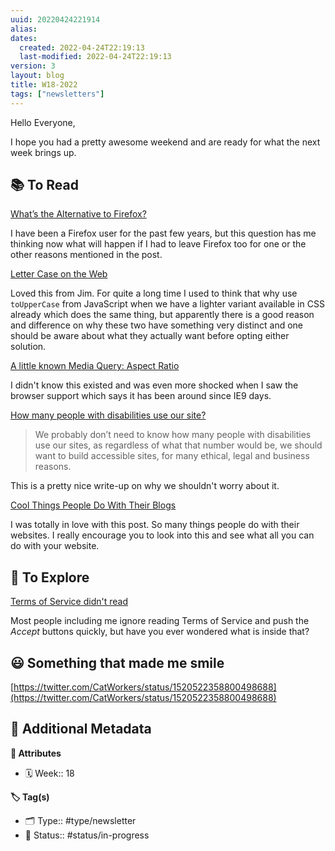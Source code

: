 ```yaml
---
uuid: 20220424221914
alias:
dates:
  created: 2022-04-24T22:19:13
  last-modified: 2022-04-24T22:19:13
version: 3
layout: blog
title: W18-2022
tags: ["newsletters"]
---
```


Hello Everyone,

I hope you had a pretty awesome weekend and are ready for what the next week brings up.

## 📚 To Read

[What’s the Alternative to Firefox?](https://kevq.uk/whats-the-alternative-to-firefox/)

I have been a Firefox user for the past few years, but this question has me thinking now what will happen if I had to leave Firefox too for one or the other reasons mentioned in the post.

[Letter Case on the Web](https://blog.jim-nielsen.com/2020/letter-case-on-the-web/)

Loved this from Jim. For quite a long time I used to think that why use `toUpperCase` from JavaScript when we have a lighter variant available in CSS already which does the same thing, but apparently there is a good reason and difference on why these two have something very distinct and one should be aware about what they actually want before opting either solution.

[A little known Media Query: Aspect Ratio](https://chipcullen.com/media-query-aspect-ratio/)

I didn't know this existed and was even more shocked when I saw the browser support which says it has been around since IE9 days.

[How many people with disabilities use our site?](https://hidde.blog/how-many-people-with-disabilities-use-our-site/)

> We probably don’t need to know how many people with disabilities use our sites, as regardless of what that number would be, we should want to build accessible sites, for many ethical, legal and business reasons.

This is a pretty nice write-up on why we shouldn't worry about it.

[Cool Things People Do With Their Blogs](https://brainbaking.com/post/2022/04/cool-things-people-do-with-their-blogs/)

I was totally in love with this post. So many things people do with their websites. I really encourage you to look into this and see what all you can do with your website.

## 🔭 To Explore

[Terms of Service didn't read](https://tosdr.org/)

Most people including me ignore reading Terms of Service and push the _Accept_ buttons quickly, but have you ever wondered what is inside that?

## 😃 Something that made me smile

[https://twitter.com/CatWorkers/status/1520522358800498688](https://twitter.com/CatWorkers/status/1520522358800498688)

## 📇 Additional Metadata

**🧰 Attributes**

- 🗓️ Week:: 18

**🏷 Tag(s)**

- 🗂 Type:: #type/newsletter
- 🏁 Status:: #status/in-progress
